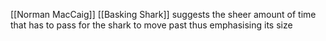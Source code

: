 [[Norman MacCaig]] [[Basking Shark]]
suggests the sheer amount of time that has to pass for the shark to move past thus emphasising its size